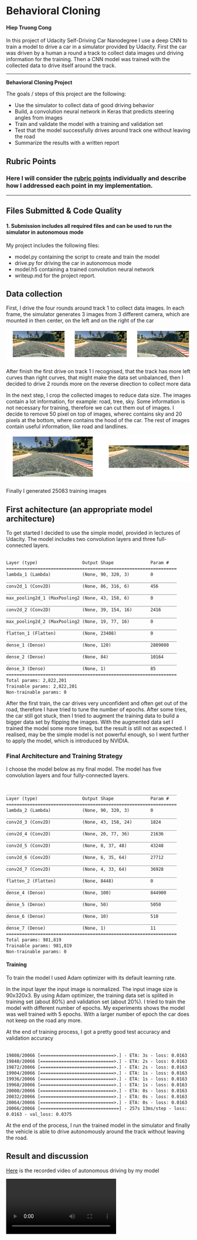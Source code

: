 # **Behavioral Cloning** 

#### Hiep Truong Cong

In this project of Udacity Self-Driving Car Nanodegree I use a deep CNN to train a model to drive a car in a simulator provided by Udacity. First the car was driven by a human a round a track to collect data images und driving information for the training. Then a CNN model was trained with the collected data to drive itself around the track.

---

**Behavioral Cloning Project**

The goals / steps of this project are the following:
* Use the simulator to collect data of good driving behavior
* Build, a convolution neural network in Keras that predicts steering angles from images
* Train and validate the model with a training and validation set
* Test that the model successfully drives around track one without leaving the road
* Summarize the results with a written report

[//]: # (Image References)

[image1]: ./output_image/data_image.png
[image2]: ./output_image/cropped_img.png
[video1]: ./video.mp4

## Rubric Points
### Here I will consider the [rubric points](https://review.udacity.com/#!/rubrics/432/view) individually and describe how I addressed each point in my implementation.  

---
## Files Submitted & Code Quality

#### 1. Submission includes all required files and can be used to run the simulator in autonomous mode

My project includes the following files:
* model.py containing the script to create and train the model
* drive.py for driving the car in autonomous mode
* model.h5 containing a trained convolution neural network 
* writeup.md for the project report.

## Data collection

First, I drive the four rounds around track 1 to collect data images. In each frame, the simulator generates 3 images from 3 different camera, which are mounted in then center, on the left and on the right of the car 

![alt text][image1]

After finish the first drive on track 1 I recognised, that the track has more left curves than right curves, that might make the data set unbalanced, then I decided to drive 2 rounds more on the reverse direction to collect more data

In the next step, I crop the collected images to reduce data size. The images contain a lot information, for example: road, tree, sky. Some information is not necessary for training, therefore we can cut them out of images. I decide to remove 50 pixel on top of images, wherec contains sky and 20 pixels at the bottom, where contains the hood of the car. The rest of images contain useful information, like road and landlines.

![alt text][image2]

Finally I generated 25083 training images

## First achitecture (an appropriate model architecture)

To get started I decided to use the simple model, provided in lectures of Udacity. The model includes two convolution layers and three full-connected layers.

<pre><code>
Layer (type)                 Output Shape              Param #   
=================================================================
lambda_1 (Lambda)            (None, 90, 320, 3)        0         
_________________________________________________________________
conv2d_1 (Conv2D)            (None, 86, 316, 6)        456       
_________________________________________________________________
max_pooling2d_1 (MaxPooling2 (None, 43, 158, 6)        0         
_________________________________________________________________
conv2d_2 (Conv2D)            (None, 39, 154, 16)       2416      
_________________________________________________________________
max_pooling2d_2 (MaxPooling2 (None, 19, 77, 16)        0         
_________________________________________________________________
flatten_1 (Flatten)          (None, 23408)             0         
_________________________________________________________________
dense_1 (Dense)              (None, 120)               2809080   
_________________________________________________________________
dense_2 (Dense)              (None, 84)                10164     
_________________________________________________________________
dense_3 (Dense)              (None, 1)                 85        
=================================================================
Total params: 2,822,201
Trainable params: 2,822,201
Non-trainable params: 0
</code></pre>

After the first train, the car drives very unconfident and often get out of the road, therefore I have tried to tune the number of epochs. After some tries, the car still got stuck, then I tried to augment the training data to build a bigger data set by flipping the images. With the augmented data set I trained the model some more times, but the result is still not as expected. I realised, may be the simple model is not powerful enough, so I went further to apply the model, which is introduced by NVIDIA.

### Final Architecture and Training Strategy

I choose the model below as my final model. The model has five convolution layers and four fully-connected layers. 

<pre><code>
_________________________________________________________________
Layer (type)                 Output Shape              Param #   
=================================================================
lambda_2 (Lambda)            (None, 90, 320, 3)        0         
_________________________________________________________________
conv2d_3 (Conv2D)            (None, 43, 158, 24)       1824      
_________________________________________________________________
conv2d_4 (Conv2D)            (None, 20, 77, 36)        21636     
_________________________________________________________________
conv2d_5 (Conv2D)            (None, 8, 37, 48)         43248     
_________________________________________________________________
conv2d_6 (Conv2D)            (None, 6, 35, 64)         27712     
_________________________________________________________________
conv2d_7 (Conv2D)            (None, 4, 33, 64)         36928     
_________________________________________________________________
flatten_2 (Flatten)          (None, 8448)              0         
_________________________________________________________________
dense_4 (Dense)              (None, 100)               844900    
_________________________________________________________________
dense_5 (Dense)              (None, 50)                5050      
_________________________________________________________________
dense_6 (Dense)              (None, 10)                510       
_________________________________________________________________
dense_7 (Dense)              (None, 1)                 11        
=================================================================
Total params: 981,819
Trainable params: 981,819
Non-trainable params: 0
</code></pre>


#### Training 

To train the model I used Adam optimizer with its default learning rate. 

In the input layer the input image is normalized. The input image size is 90x320x3. By using Adam optimizer, the training data set is splited in training set (about 80%) and validation set (about 20%).
I tried to train the model with different number of epochs. My experiments shows the model was well trained with 5 epochs. With a larger number of epoch the car does not keep on the road any more. 


At the end of training process, I got a pretty good test accuracy and validation accuracy

<pre><code>
19808/20066 [============================>.] - ETA: 3s - loss: 0.0163
19840/20066 [============================>.] - ETA: 2s - loss: 0.0163
19872/20066 [============================>.] - ETA: 2s - loss: 0.0163
19904/20066 [============================>.] - ETA: 1s - loss: 0.0163
19936/20066 [============================>.] - ETA: 1s - loss: 0.0163
19968/20066 [============================>.] - ETA: 1s - loss: 0.0163
20000/20066 [============================>.] - ETA: 0s - loss: 0.0163
20032/20066 [============================>.] - ETA: 0s - loss: 0.0163
20064/20066 [============================>.] - ETA: 0s - loss: 0.0163
20066/20066 [==============================] - 257s 13ms/step - loss: 0.0163 - val_loss: 0.0375
</code></pre>

At the end of the process, I run the trained model in the simulator and finally the vehicle is able to drive autonomously around the track without leaving the road.

## Result and discussion

[Here](https://github.com/truongconghiep/CarND-Behavioral-Cloning/blob/master/video.mp4) is the recorded video of autonomous driving by my model

![alt text][video1]

